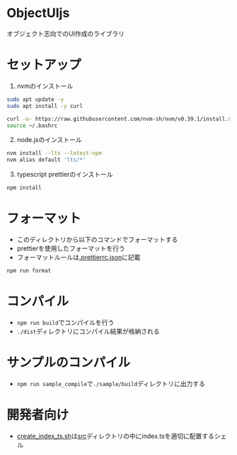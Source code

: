# ObjectUIjs
オブジェクト志向でのUI作成のライブラリ

# セットアップ
1. nvmのインストール
```bash
sudo apt update -y
sudo apt install -y curl

curl -o- https://raw.githubusercontent.com/nvm-sh/nvm/v0.39.1/install.sh | bash
source ~/.bashrc
```

2. node.jsのインストール
```bash
nvm install --lts --latest-npm
nvm alias default 'lts/*'
```

3. typescript prettierのインストール
```bash
npm install
```

# フォーマット
- このディレクトリから以下のコマンドでフォーマットする
- prettierを使用したフォーマットを行う
- フォーマットルールは[.prettierrc.json](./.prettierrc.json)に記載
```bash
npm run format
```

# コンパイル
- `npm run build`でコンパイルを行う
- `./dist`ディレクトリにコンパイル結果が格納される

# サンプルのコンパイル
- `npm run sample_compile`で`./sample/build`ディレクトリに出力する

# 開発者向け
- [create_index_ts.sh](./create_index_ts.sh)は[src](./src/)ディレクトリの中にindex.tsを適切に配置するシェル
